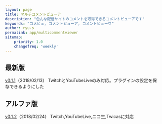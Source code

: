 ```yaml
---
layout: page
title: マルチコメントビューア
description: "色んな配信サイトのコメントを取得できるコメントビューアです"
keywords: "コメビュ, コメントビューア, コメントビューワ"
author: ryu-s
permalink: app/multicommentviewer
sitemap:
    priority: 1.0
    changefreq: 'weekly'	
---
```


## 最新版
[v0.1.1](http://int-main.net/app/MultiCommentViewer_v0.1.1.zip)（2018/02/13） TwitchとYouTubeLiveのみ対応。プラグインの設定を保存できるようにした  

## アルファ版
[v0.1.2](http://int-main.net/app/alpha/MultiCommentViewer_v0.1.2.zip)（2018/02/24） Twitch,YouTubeLive,ニコ生,Twicasに対応  
